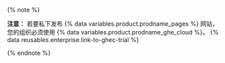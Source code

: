 {% note %}

**注意：** 若要私下发布 {% data variables.product.prodname_pages %} 网站，您的组织必须使用 {% data variables.product.prodname_ghe_cloud %}。 {% data reusables.enterprise.link-to-ghec-trial %}

{% endnote %}